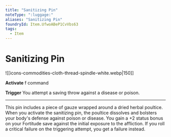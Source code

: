```yaml
---
title: "Sanitizing Pin"
noteType: ":luggage:"
aliases: "Sanitizing Pin"
foundryId: Item.UfwoABeP1CvVbs63
tags:
  - Item
---
```


# Sanitizing Pin
![[icons-commodities-cloth-thread-spindle-white.webp|150]]

**Activate** f command

**Trigger** You attempt a saving throw against a disease or poison.

* * *

This pin includes a piece of gauze wrapped around a dried herbal poultice. When you activate the sanitizing pin, the poultice dissolves and bolsters your body's defense against poison or disease. You gain a +2 status bonus on your Fortitude save against the initial exposure to the affliction. If you roll a critical failure on the triggering attempt, you get a failure instead.
